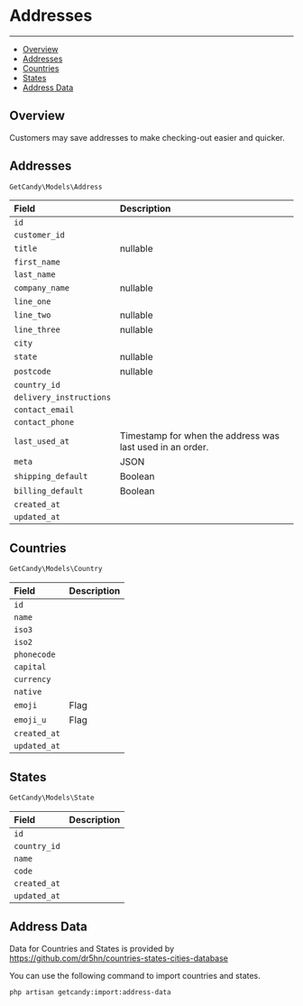 # Addresses

---

- [Overview](#overview)
- [Addresses](#addresses)
- [Countries](#countries)
- [States](#states)
- [Address Data](#addressdata)

<a name="overview"></a>
## Overview

Customers may save addresses to make checking-out easier and quicker.

<a name="addresses"></a>
## Addresses

```php
GetCandy\Models\Address
```

|Field|Description|
|:-|:-|
|`id`||
|`customer_id`||
|`title`|nullable|
|`first_name`||
|`last_name`||
|`company_name`|nullable|
|`line_one`||
|`line_two`|nullable|
|`line_three`|nullable|
|`city`||
|`state`|nullable|
|`postcode`|nullable|
|`country_id`||
|`delivery_instructions`||
|`contact_email`||
|`contact_phone`||
|`last_used_at`|Timestamp for when the address was last used in an order.|
|`meta`|JSON|
|`shipping_default`|Boolean|
|`billing_default`|Boolean|
|`created_at`||
|`updated_at`||

<a name="countries"></a>
## Countries

```php
GetCandy\Models\Country
```

|Field|Description|
|:-|:-|
|`id`||
|`name`||
|`iso3`||
|`iso2`||
|`phonecode`||
|`capital`||
|`currency`||
|`native`||
|`emoji`|Flag|
|`emoji_u`|Flag|
|`created_at`||
|`updated_at`||


<a name="states"></a>
## States

```php
GetCandy\Models\State
```

|Field|Description|
|:-|:-|
|`id`||
|`country_id`||
|`name`||
|`code`||
|`created_at`||
|`updated_at`||

<a name="addressdata"></a>
## Address Data

Data for Countries and States is provided by https://github.com/dr5hn/countries-states-cities-database

You can use the following command to import countries and states.

```sh
php artisan getcandy:import:address-data
```
